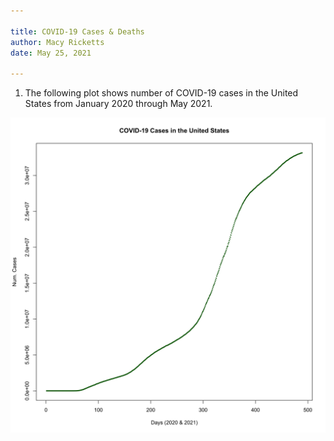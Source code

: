 ```yaml
---

title: COVID-19 Cases & Deaths
author: Macy Ricketts
date: May 25, 2021

---
```


1. The following plot shows number of COVID-19 cases in the United States from January 2020 through May 2021.


<center>
<img src="covid_cases.png">
</center>



